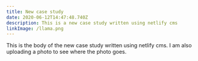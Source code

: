 ```yaml
---
title: New case study
date: 2020-06-12T14:47:48.740Z
description: This is a new case study written using netlify cms
linkImage: /llama.png
---
```

This is the body of the new case study written using netlify cms. I am also uploading a photo to see where the photo goes.